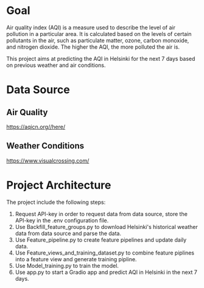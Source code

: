 # Goal
Air quality index (AQI) is a measure used to describe the level of air pollution in a particular area. It is calculated based on the levels of certain pollutants in the air, such as particulate matter, ozone, carbon monoxide, and nitrogen dioxide. The higher the AQI, the more polluted the air is.

This project aims at predicting the AQI in Helsinki for the next 7 days based on previous weather and air conditions.

# Data Source

## Air Quality

https://aqicn.org//here/

## Weather Conditions

https://www.visualcrossing.com/

# Project Architecture

The project include the following steps:

1. Request API-key in order to request data from data source, store the API-key in the .env configuration file.
2. Use Backfill_feature_groups.py to download Helsinki's historical weather data from data source and parse the data.
3. Use Feature_pipeline.py to create feature pipelines and update daily data.
4. Use Feature_views_and_training_dataset.py to combine feature piplines into a feature view and generate training pipline.
5. Use Model_training.py to train the model.
6. Use app.py to start a Gradio app and predict AQI in Helsinki in the next 7 days.
